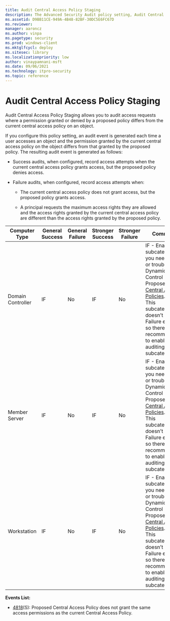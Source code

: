 ```yaml
---
title: Audit Central Access Policy Staging 
description: The Advanced Security Audit policy setting, Audit Central Access Policy Staging, determines permissions on a Central Access Policy.
ms.assetid: D9BB11CE-949A-4B48-82BF-30DC5E6FC67D
ms.reviewer: 
manager: aaroncz
ms.author: vinpa
ms.pagetype: security
ms.prod: windows-client
ms.mktglfcycl: deploy
ms.sitesec: library
ms.localizationpriority: low
author: vinaypamnani-msft
ms.date: 09/06/2021
ms.technology: itpro-security
ms.topic: reference
---
```


# Audit Central Access Policy Staging

Audit Central Access Policy Staging allows you to audit access requests where a permission granted or denied by a proposed policy differs from the current central access policy on an object.

If you configure this policy setting, an audit event is generated each time a user accesses an object and the permission granted by the current central access policy on the object differs from that granted by the proposed policy. The resulting audit event is generated as follows:

-   Success audits, when configured, record access attempts when the current central access policy grants access, but the proposed policy denies access.

-   Failure audits, when configured, record access attempts when:

    -   The current central access policy does not grant access, but the proposed policy grants access.

    -   A principal requests the maximum access rights they are allowed and the access rights granted by the current central access policy are different than the access rights granted by the proposed policy.

| Computer Type     | General Success | General Failure | Stronger Success | Stronger Failure | Comments                                                                                                                                                                                                                                                                                                                     |
|-------------------|-----------------|-----------------|------------------|------------------|------------------------------------------------------------------------------------------------------------------------------------------------------------------------------------------------------------------------------------------------------------------------------------------------------------------------------|
| Domain Controller | IF              | No              | IF               | No               | IF - Enable this subcategory if you need to test or troubleshoot Dynamic Access Control Proposed [Central Access Policies](/windows-server/identity/solution-guides/scenario--central-access-policy).<br>This subcategory doesn’t have Failure events, so there is no recommendation to enable Failure auditing for this subcategory. |
| Member Server     | IF              | No              | IF               | No               | IF - Enable this subcategory if you need to test or troubleshoot Dynamic Access Control Proposed [Central Access Policies](/windows-server/identity/solution-guides/scenario--central-access-policy).<br>This subcategory doesn’t have Failure events, so there is no recommendation to enable Failure auditing for this subcategory. |
| Workstation       | IF              | No              | IF               | No               | IF - Enable this subcategory if you need to test or troubleshoot Dynamic Access Control Proposed [Central Access Policies](/windows-server/identity/solution-guides/scenario--central-access-policy).<br>This subcategory doesn’t have Failure events, so there is no recommendation to enable Failure auditing for this subcategory. |

**Events List:**

-   [4818](event-4818.md)(S): Proposed Central Access Policy does not grant the same access permissions as the current Central Access Policy.
